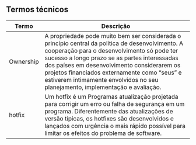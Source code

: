 ## Termos técnicos

| Termo | Descrição |
| ------ | ------ |
| Ownership | A propriedade pode muito bem ser considerada o princípio central da política de desenvolvimento. A cooperação para o desenvolvimento só pode ter sucesso a longo prazo se as partes interessadas dos países em desenvolvimento considerarem os projetos financiados externamente como “seus” e estiverem intimamente envolvidos no seu planejamento, implementação e avaliação.|
| hotfix | Um hotfix é um Programas atualização projetada para corrigir um erro ou falha de segurança em um programa. Diferentemente das atualizações de versão típicas, os hotfixes são desenvolvidos e lançados com urgência o mais rápido possível para limitar os efeitos do problema de software. |